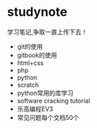 # studynote
学习笔记,争取一直上传下去！
- git的使用
- gitbook的使用
- html+css
- php
- python
- scratch
- python常用的库学习
- software cracking tutorial
- 乐高编程EV3
- 常见问题每个文档50个
